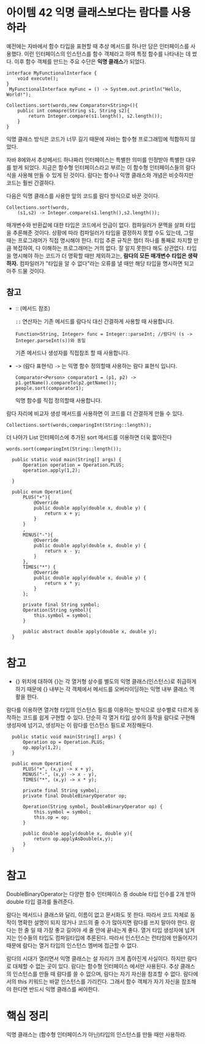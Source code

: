 # 아이템 42 익명 클래스보다는 람다를 사용하라

예전에는 자바에서 함수 타입을 표현할 때 추상 메서드를 하나만 담은 인터페이스를 사용했다. 이런 인터페이스의 인스턴스를 함수 객체라고 하여
특정 함수를 나타내는 데 썼다. 이후 함수 객체를 만드는 주요 수단은 **익명 클래스**가 되었다.
  
```
interface MyFunctionalInterface {
    void execute();
}
 MyFunctionalInterface myFunc = () -> System.out.println("Hello, World!");
```

```
Collections.sort(words,new Comparator<String>(){
    public int comapre(String s1, String s2){
        return Integer.compare(s1.length(), s2.length());
    }
}
```

익명 클래스 방식은 코드가 너무 길기 때문에 자바는 함수형 프로그래밍에 적합하지 않았다.

자바 8에와서 추상메서드 하나짜리 인터페이스는 특별한 의미를 인정받아 특별한 대우를 받게 되었다. 지금은 함수형 인터페이스라고 부르는
이 함수형 인터페이스들의 람다식을 사용해 만들 수 있게 된 것이다. 람다는 함수나 익명 클래스와 개념은 비슷하지만 코드는 훨씬 간결하다.

다음은 익명 클래스를 사용한 앞의 코드를 람다 방식으로 바꾼 것이다.
```
Collections.sort(words,
    (s1,s2) -> Integer.compare(s1.length(),s2.length());
```

매개변수와 반환값에 대한 타입은 코드에서 언급이 없다. 컴파일러가 문맥을 살펴 타입을 추론해준 것이다. 상황에 따라 컴파일러가 타입을
결정하지 못할 수도 있는데, 그럴 때는 프로그래머가 직접 명시해야 한다. 티입 추론 규칙은 챕터 하나를 통째로 차지할 만큼 복잡하여, 다 이해하는
프로그래머는 거의 없다. 잘 알지 못한다 해도 상관없다. 타입을 명시해야 하는 코드가 더 명확할 때만 제외하고는, **람다의 모든 매개변수
타입은 생략하자.** 컴파일러가 "타입을 알 수 없다"라는 오류를 낼 때만 해당 타입을 명시하면 되고 아주 드물 것이다.

## 참고
- :: (메서드 참조)

  ```::``` 연산자는 기존 메서드를 람다식 대신 간결하게 사용할 때 사용합니다.

    ```
    Function<String, Integer> func = Integer::parseInt; //람다식 (s -> Integer.parseInt(s))와 동일
    ```
    기존 메서드나 생성자를 직접참조 할 때 사용합니다.

- -> (람다 표현식)
  ```->``` 는 익명 함수 정의할때 사용하는 람다 표현식 입니다.
  ```
  Comparator<Person> comparator1 = (p1, p2) -> p1.getName().compareTo(p2.getName());
  people.sort(comparator1);
  ```
  익명 함수를 직접 정의할때 사용합니다.


람다 자리에 비교자 생성 메서드를 사용하면 이 코드를 더 간결하게 만들 수 있다.
```
Collections.sort(words,comparingInt(String::length));
```

더 나아가 List 인터페이스에 추가된 sort 메서드를 이용하면 더욱 짧아진다
```
words.sort(comparingInt(String::length());
```

```
  public static void main(String[] args) {
      Operation operation = Operation.PLUS;
      operation.apply(1,2);

  }

  public enum Operation{
      PLUS("+"){
          @Override
          public double apply(double x, double y) {
              return x + y;
          }
      }
      ,
      MINUS("-"){
          @Override
          public double apply(double x, double y) {
              return x - y;
          }
      },
      TIMES("*") {
          @Override
          public double apply(double x, double y) {
              return x * y;
          }
      };

      private final String symbol;
      Operation(String symbol){
          this.symbol = symbol;
      }

      public abstract double apply(double x, double y);
  }
```

# 참고
- {} 위치에 대하여
  {}는 각 열거형 상수를 별도의 익명 클래스(인스턴스)로 취급하게 하기 때문에 {} 내부는 각 객체에서 메서드를 오버라이딩하는 익명 내부 클래스 역활을 한다.


람다를 이용하면 열거형 타입의 인스턴스 필드를 이용하는 방식으로 상수별로 다르게 동작하는 코드를 쉽게 구현할 수 있다. 단순히 각 열거 타입 상수의 동작을
람다로 구현해 생성자에 넘기고, 생성자는 이 람다를 인스턴스 필드로 저장해둔다.

```
  public static void main(String[] args) {
      Operation op = Operation.PLUS;
      op.apply(1,2);
  }

  public enum Operation{
      PLUS("+", (x,y) -> x + y),
      MINUS("-", (x,y) -> x - y),
      TIMES("*", (x,y) -> x * y);
      
      private final String symbol;
      private final DoubleBinaryOperator op;

      Operation(String symbol, DoubleBinaryOperator op) {
          this.symbol = symbol;
          this.op = op;
      }
      
      public double apply(double x, double y){
          return op.applyAsDouble(x,y);
      }
  }
```

# 참고
  DoubleBinaryOperator는 다양한 함수 인터페이스 중 double 타입 인수를 2개 받아 double 타입 결과를 돌려준다.

람다는 메서드나 클래스와 달리, 이름이 없고 문서화도 못 한다. 따라서 코드 자체로 동작이 명확한 설명이 되지 않거나 코드의
줄 수가 많아지면 람다를 쓰지 말아야 한다. 람다는 한 줄 일 때 가장 좋고 길어야 세 줄 안에 끝내는게 좋다.
열거 타입 생성자에 넘겨지는 인수들의 타입도 컴파일타입에 추론된다. 따라서 인스턴스는 런타임에 만들어지기 때문에 람다는 열거 타입의
인스턴스 멤버에 접근할 수 없다.

람다의 시대가 열리면서 익명 클래스는 설 자리가 크게 좁아진게 사실이다. 하지만 람다로 대체할 수 없는 곳이 있다. 람다는 함수형 인터페이스
에서만 사용된다. 추상 클래스의 인스턴스를 만들 때 람다를 쓸 수 없으며, 람다는 자기 자신을 참조할 수 없다. 람다에서의 this 키워드는 바깥
인스턴스를 가리킨다. 그래서 함수 객체가 자기 자신을 참조해야 한다면 반드시 익명 클래스를 써야한다.

# 핵심 정리
익명 클래스는 (함수형 인터페이스가 아닌)타입의 인스턴스를 만들 때만 사용하라.